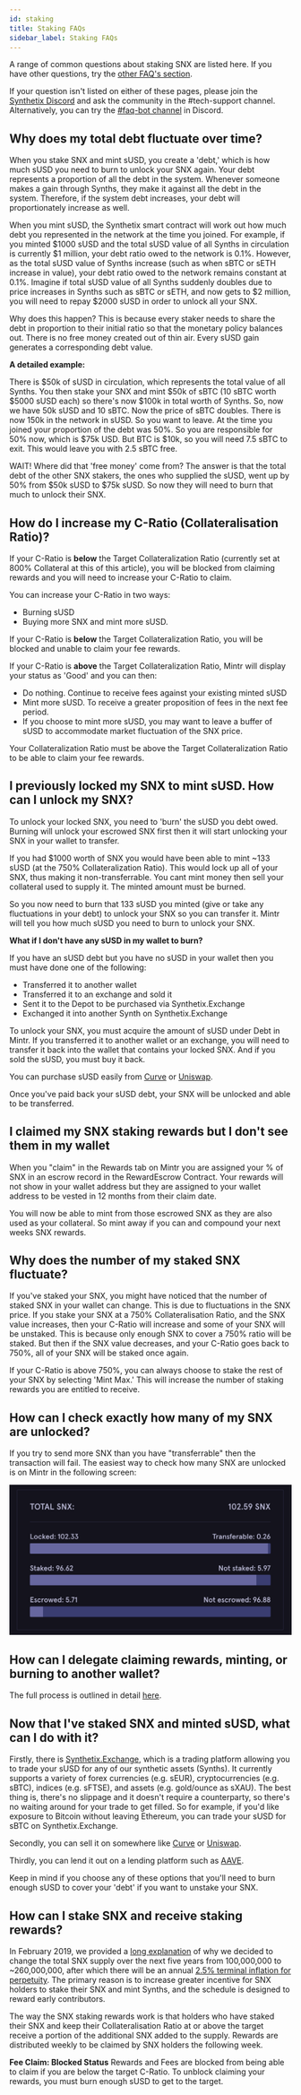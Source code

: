 ```yaml
---
id: staking
title: Staking FAQs
sidebar_label: Staking FAQs
---
```


A range of common questions about staking SNX are listed here. If you have other questions, try the [other FAQ's section](https://synthetix.community/docs/other). 

If your question isn't listed on either of these pages, please join the [Synthetix Discord](http://discordapp.com/invite/FYu4qms) and ask the community in the #tech-support channel. Alternatively, you can try the [#faq-bot channel](https://discord.gg/cRDcvcX) in Discord. 

## Why does my total debt fluctuate over time? 

When you stake SNX and mint sUSD, you create a 'debt,' which is how much sUSD you need to burn to unlock your SNX again. Your debt represents a proportion of all the debt in the system. Whenever someone makes a gain through Synths, they make it against all the debt in the system. Therefore, if the system debt increases, your debt will proportionately increase as well. 

When you mint sUSD, the Synthetix smart contract will work out how much debt you represented in the network at the time you joined. For example, if you minted $1000 sUSD and the total sUSD value of all Synths in circulation is currently $1 million, your debt ratio owed to the network is 0.1%. However, as the total sUSD value of Synths increase (such as when sBTC or sETH increase in value), your debt ratio owed to the network remains constant at 0.1%. Imagine if total sUSD value of all Synths suddenly doubles due to price increases in Synths such as sBTC or sETH, and now gets to $2 million, you will need to repay $2000 sUSD in order to unlock all your SNX.

Why does this happen? This is because every staker needs to share the debt in proportion to their initial ratio so that the monetary policy balances out. There is no free money created out of thin air. Every sUSD gain generates a corresponding debt value. 

**A detailed example:**

There is $50k of sUSD in circulation, which represents the total value of all Synths. You then stake your SNX and mint $50k of sBTC (10 sBTC worth $5000 sUSD each) so there's now $100k in total worth of Synths. So, now we have 50k sUSD and 10 sBTC. Now the price of sBTC doubles. There is now 150k in the network in sUSD. So you want to leave. At the time you joined your proportion of the debt was 50%. So you are responsible for 50% now, which is $75k USD. But BTC is $10k, so you will need 7.5 sBTC to exit. This would leave you with 2.5 sBTC free.

WAIT! Where did that 'free money' come from? The answer is that the total debt of the other SNX stakers, the ones who supplied the sUSD, went up by 50% from $50k sUSD to $75k sUSD. So now they will need to burn that much to unlock their SNX. 

## How do I increase my C-Ratio (Collateralisation Ratio)?

If your C-Ratio is **below** the Target Collateralization Ratio (currently set at 800% Collateral at this of this article), you will be blocked from claiming rewards and you will need to increase your C-Ratio to claim. 

You can increase your C-Ratio in two ways:
- Burning sUSD
- Buying more SNX and mint more sUSD.

If your C-Ratio is **below** the Target Collateralization Ratio, you will be blocked and unable to claim your fee rewards. 

If your C-Ratio is **above** the Target Collateralization Ratio, Mintr will display your status as 'Good' and you can then:
- Do nothing. Continue to receive fees against your existing minted sUSD
- Mint more sUSD. To receive a greater proposition of fees in the next fee period.
- If you choose to mint more sUSD, you may want to leave a buffer of sUSD to accommodate market fluctuation of the SNX price.

Your Collateralization Ratio must be above the Target Collateralization Ratio to be able to claim your fee rewards. 

## I previously locked my SNX to mint sUSD. How can I unlock my SNX?

To unlock your locked SNX, you need to 'burn' the sUSD you debt owed. Burning will unlock your escrowed SNX first then it will start unlocking your SNX in your wallet to transfer.  

If you had $1000 worth of SNX you would have been able to mint ~133 sUSD (at the 750% Collateralization Ratio). This would lock up all of your SNX, thus making it non-transferrable. You cant mint money then sell your collateral used to supply it. The minted amount must be burned. 

So you now need to burn that 133 sUSD you minted (give or take any fluctuations in your debt) to unlock your SNX so you can transfer it. Mintr will tell you how much sUSD you need to burn to unlock your SNX.

**What if I don't have any sUSD in my wallet to burn?**

If you have an sUSD debt but you have no sUSD in your wallet then you must have done one of the following:
- Transferred it to another wallet
- Transferred it to an exchange and sold it
- Sent it to the Depot to be purchased via Synthetix.Exchange
- Exchanged it into another Synth on Synthetix.Exchange

To unlock your SNX, you must acquire the amount of sUSD under Debt in Mintr. If you transferred it to another wallet or an exchange, you will need to transfer it back into the wallet that contains your locked SNX. And if you sold the sUSD, you must buy it back. 

You can purchase sUSD easily from [Curve](https://curve.fi) or [Uniswap](https://uniswap.exchange). 

Once you've paid back your sUSD debt, your SNX will be unlocked and able to be transferred. 

## I claimed my SNX staking rewards but I don't see them in my wallet

When you "claim" in the Rewards tab on Mintr you are assigned your % of SNX in an escrow record in the RewardEscrow Contract. Your rewards will not show in your wallet address but they are assigned to your wallet address to be vested in 12 months from their claim date.

You will now be able to mint from those escrowed SNX as they are also used as your collateral. So mint away if you can and compound your next weeks SNX rewards. 

## Why does the number of my staked SNX fluctuate? 

If you've staked your SNX, you might have noticed that the number of staked SNX in your wallet can change. This is due to fluctuations in the SNX price. If you stake your SNX at a 750% Collateralisation Ratio, and the SNX value increases, then your C-Ratio will increase and some of your SNX will be unstaked. This is because only enough SNX to cover a 750% ratio will be staked. But then if the SNX value decreases, and your C-Ratio goes back to 750%, all of your SNX will be staked once again. 

If your C-Ratio is above 750%, you can always choose to stake the rest of your SNX by selecting 'Mint Max.' This will increase the number of staking rewards you are entitled to receive. 

## How can I check exactly how many of my SNX are unlocked?

If you try to send more SNX than you have "transferrable" then the transaction will fail. The easiest way to check how many SNX are unlocked is on Mintr in the following screen: 

<img src="static/img/unlockedSNX.png">

## How can I delegate claiming rewards, minting, or burning to another wallet? 

The full process is outlined in detail [here](https://blog.synthetix.io/a-guide-to-delegation/).

## Now that I've staked SNX and minted sUSD, what can I do with it? 

Firstly, there is [Synthetix.Exchange](https://synthetix.exchange), which is a trading platform allowing you to trade your sUSD for any of our synthetic assets (Synths). It currently supports a variety of forex currencies (e.g. sEUR), cryptocurrencies (e.g. sBTC), indices (e.g. sFTSE), and assets (e.g. gold/ounce as sXAU). The best thing is, there's no slippage and it doesn't require a counterparty, so there's no waiting around for your trade to get filled. So for example, if you'd like exposure to Bitcoin without leaving Ethereum, you can trade your sUSD for sBTC on Synthetix.Exchange. 

Secondly, you can sell it on somewhere like [Curve](https://curve.fi) or [Uniswap](https://uniswap.exchange). 

Thirdly, you can lend it out on a lending platform such as [AAVE](https://aave.com). 

Keep in mind if you choose any of these options that you'll need to burn enough sUSD to cover your 'debt' if you want to unstake your SNX. 

## How can I stake SNX and receive staking rewards?

In February 2019, we provided a [long explanation](https://blog.synthetix.io/synthetix-monetary-policy-changes/) of why we decided to change the total SNX supply over the next five years from 100,000,000 to ~260,000,000, after which there will be an annual [2.5% terminal inflation for perpetuity](https://blog.synthetix.io/reaching-monetary-policy-consensus/). The primary reason is to increase greater incentive for SNX holders to stake their SNX and mint Synths, and the schedule is designed to reward early contributors. 

The way the SNX staking rewards work is that holders who have staked their SNX and keep their Collateralisation Ratio at or above the target receive a portion of the additional SNX added to the supply. Rewards are distributed weekly to be claimed by SNX holders the following week. 

**Fee Claim: Blocked Status**
Rewards and Fees are blocked from being able to claim if you are below the target C-Ratio. To unblock claiming your rewards, you must burn enough sUSD to get to the target.

